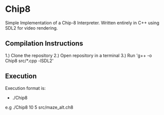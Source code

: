# Chip8

Simple Implementation of a Chip-8 Interpreter. Written entirely in C++ using SDL2 for video rendering.

## Compilation Instructions

1.) Clone the repository
2.) Open repository in a terminal
3.) Run 'g++ -o Chip8 src/\*.cpp -lSDL2'

## Execution

Execution format is:

- ./Chip8 <scale> <speed> <rom>

e.g ./Chip8 10 5 src/maze_alt.ch8
